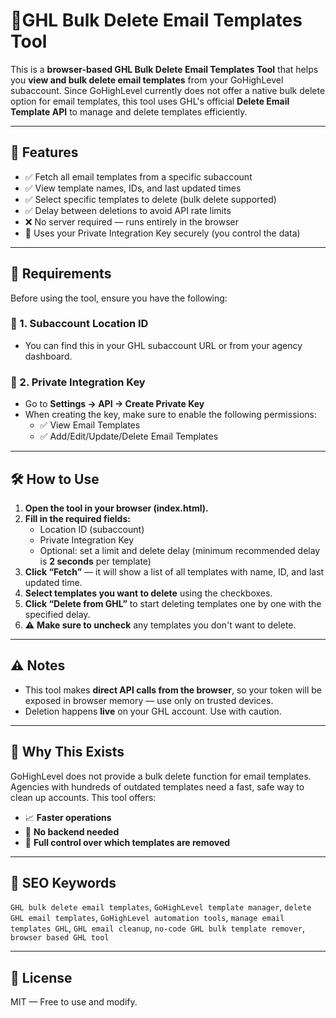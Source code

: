 # 🧹GHL Bulk Delete Email Templates Tool

This is a **browser-based GHL Bulk Delete Email Templates Tool** that helps you **view and bulk delete email templates** from your GoHighLevel subaccount. Since GoHighLevel currently does not offer a native bulk delete option for email templates, this tool uses GHL's official **Delete Email Template API** to manage and delete templates efficiently.

---

## 🚀 Features

- ✅ Fetch all email templates from a specific subaccount
- ✅ View template names, IDs, and last updated times
- ✅ Select specific templates to delete (bulk delete supported)
- ✅ Delay between deletions to avoid API rate limits
- ❌ No server required — runs entirely in the browser
- 🔐 Uses your Private Integration Key securely (you control the data)

---

## 📌 Requirements

Before using the tool, ensure you have the following:

### 🔑 1. **Subaccount Location ID**
- You can find this in your GHL subaccount URL or from your agency dashboard.

### 🔐 2. **Private Integration Key**
- Go to **Settings → API → Create Private Key**
- When creating the key, make sure to enable the following permissions:
  - ✅ View Email Templates
  - ✅ Add/Edit/Update/Delete Email Templates

---

## 🛠️ How to Use

1. **Open the tool in your browser (index.html).**
2. **Fill in the required fields:**
   - Location ID (subaccount)
   - Private Integration Key
   - Optional: set a limit and delete delay (minimum recommended delay is **2 seconds** per template)
3. **Click “Fetch”** — it will show a list of all templates with name, ID, and last updated time.
4. **Select templates you want to delete** using the checkboxes.
5. **Click “Delete from GHL”** to start deleting templates one by one with the specified delay.
6. ⚠️ **Make sure to uncheck** any templates you don't want to delete.

---

## ⚠️ Notes

- This tool makes **direct API calls from the browser**, so your token will be exposed in browser memory — use only on trusted devices.
- Deletion happens **live** on your GHL account. Use with caution.

---

## 🧠 Why This Exists

GoHighLevel does not provide a bulk delete function for email templates. Agencies with hundreds of outdated templates need a fast, safe way to clean up accounts. This tool offers:

- 📈 **Faster operations**
- 🧩 **No backend needed**
- 🔄 **Full control over which templates are removed**

---

## 📌 SEO Keywords

`GHL bulk delete email templates`, `GoHighLevel template manager`, `delete GHL email templates`, `GoHighLevel automation tools`, `manage email templates GHL`, `GHL email cleanup`, `no-code GHL bulk template remover`, `browser based GHL tool`

---

## 📃 License

MIT — Free to use and modify.

